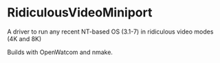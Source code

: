 # RidiculousVideoMiniport
A driver to run any recent NT-based OS (3.1-7) in ridiculous video modes (4K and 8K)

Builds with OpenWatcom and nmake.
